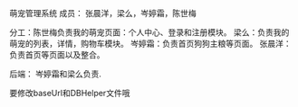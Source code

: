 萌宠管理系统
成员：
  张晨洋，梁么，岑婷霜，陈世梅

  分工：陈世梅负责我的萌宠页面：个人中心、登录和注册模块。
        梁么：负责我的萌宠的列表，详情，购物车模块。
        岑婷霜：负责首页狗狗主粮等页面。
        张晨洋：负责首页等页面以及整合。

  后端：
      岑婷霜和梁么负责.


要修改baseUrl和DBHelper文件哦

